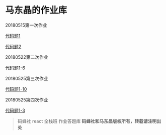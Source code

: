 # 马东晶的作业库

20180515第一次作业

[代码题1](https://github.com/smilytokyo/mfs-react-homework/tree/master/react-demo)

[代码题2](https://github.com/smilytokyo/mfs-react-homework/blob/master/work2.js)

20180522第二次作业

[代码题1-6](https://github.com/smilytokyo/mfs-react-homework/tree/master/homework-2)

20180525第三次作业

[代码题1-10](https://github.com/smilytokyo/mfs-react-homework/tree/master/homework-3)

20180525第四次作业

[代码题1-3](https://github.com/smilytokyo/mfs-react-homework/tree/master/homework-4)





> 码蜂社 react 全栈班 作业答题库
**码蜂社和马东晶版权所有，转载请注明出处**
